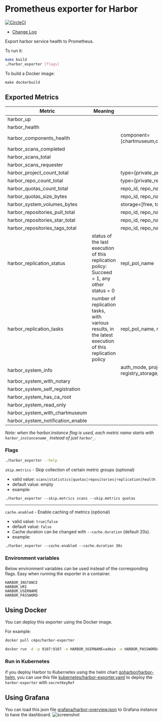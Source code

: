 # Prometheus exporter for Harbor 

[![CircleCI](https://circleci.com/gh/c4po/harbor_exporter.svg?style=svg)](https://circleci.com/gh/c4po/harbor_exporter)

- [Change Log](CHANGELOG.md)

Export harbor service health to Prometheus.

To run it:

```bash
make build
./harbor_exporter [flags]
```

To build a Docker image:

```
make dockerbuild
```

## Exported Metrics

| Metric | Meaning | Labels |
| ------ | ------- | ------ |
|harbor_up| | |
|harbor_health| | |
|harbor_components_health| | component=[chartmuseum,core,database,jobservice,notary,portal,redis,registry,registryctl]|
|harbor_scans_completed | | |
|harbor_scans_total | | |
|harbor_scans_requester | | |
|harbor_project_count_total| |type=[private_project, public_project, total_project]|
|harbor_repo_count_total| |type=[private_repo, public_repo, total_repo]|
|harbor_quotas_count_total| |repo_id, repo_name, type=[hard, used]|
|harbor_quotas_size_bytes| | repo_id, repo_name, type=[hard, used]|
|harbor_system_volumes_bytes| |storage=[free, total]|
|harbor_repositories_pull_total| |repo_id, repo_name|
|harbor_repositories_star_total| |repo_id, repo_name|
|harbor_repositories_tags_total| |repo_id, repo_name|
|harbor_replication_status|status of the last execution of this replication policy: Succeed = 1, any other status = 0|repl_pol_name|
|harbor_replication_tasks|number of replication tasks, with various results, in the latest execution of this replication policy|repl_pol_name, result=[failed, succeed, in_progress, stopped]|
|harbor_system_info               | |auth_mode, project_creation_restriction, harbor_version, registry_storage_provider_name
|harbor_system_with_notary        | |
|harbor_system_self_registration  | |
|harbor_system_has_ca_root        | |
|harbor_system_read_only          | |
|harbor_system_with_chartmuseum   | |
|harbor_system_notification_enable| |                              

_Note: when the harbor.instance flag is used, each metric name starts with `harbor_instancename_` instead of just `harbor_`._

### Flags

```bash
./harbor_exporter --help
```

`skip.metrics` - Skip collection of certain metric groups (optional)

* valid value: `scans|statistics|quotas|repositories|replication|health`
* default value: empty
* example:
```
./harbor_exporter --skip.metrics scans --skip.metrics quotas
```

---

`cache.enabled` - Enable caching of metrics (optional)
* valid value: `true|false`
* default value: `false`
* Cache duration can be changed with `--cache.duration` (default 20s).
* example:
```
./harbor_exporter --cache.enabled --cache.duration 30s
```

### Environment variables
Below environment variables can be used instead of the corresponding flags. Easy when running the exporter in a container.

```
HARBOR_INSTANCE
HARBOR_URI
HARBOR_USERNAME
HARBOR_PASSWORD
```

## Using Docker

You can deploy this exporter using the Docker image.

For example:

```bash
docker pull c4po/harbor-exporter

docker run -d -p 9107:9107 -e HARBOR_USERNAME=admin -e HARBOR_PASSWORD=password c4po/harbor-exporter --harbor.server=https://harbor.dev
```
### Run in Kubernetes

if you deploy Harbor to Kubernetes using the helm chart [goharbor/harbor-helm](https://github.com/goharbor/harbor-helm), you can use this file [kubernetes/harbor-exporter.yaml](kubernetes/harbor-exporter.yaml) to deploy the `harbor-exporter` with `secretKeyRef`

## Using Grafana

You can load this json file [grafana/harbor-overview.json](grafana/harbor-overview.json) to Grafana instance to have the dashboard. ![screenshot](grafana/screenshot.png)
